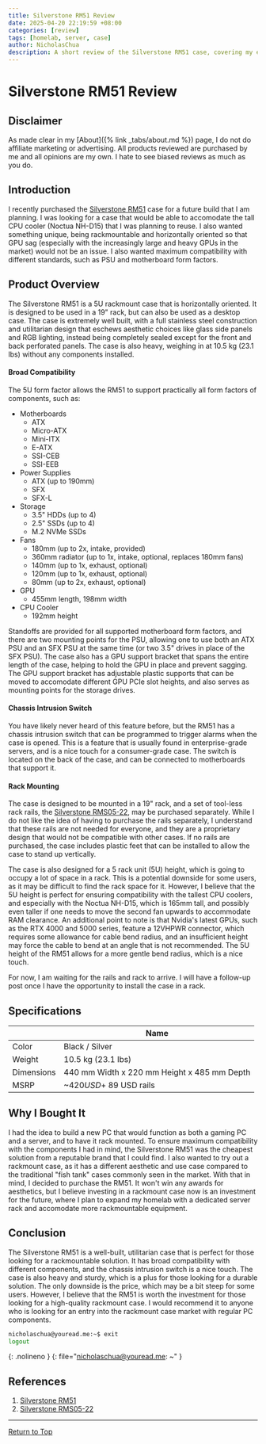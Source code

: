 ```yaml
---
title: Silverstone RM51 Review
date: 2025-04-20 22:19:59 +08:00
categories: [review]
tags: [homelab, server, case]
author: NicholasChua
description: A short review of the Silverstone RM51 case, covering my experience with it.
---
```


# Silverstone RM51 Review

## Disclaimer

As made clear in my [About]({% link _tabs/about.md %}) page, I do not do affiliate marketing or advertising. All products reviewed are purchased by me and all opinions are my own. I hate to see biased reviews as much as you do.

## Introduction

I recently purchased the [Silverstone RM51][1] case for a future build that I am planning. I was looking for a case that would be able to accomodate the tall CPU cooler (Noctua NH-D15) that I was planning to reuse. I also wanted something unique, being rackmountable and horizontally oriented so that GPU sag (especially with the increasingly large and heavy GPUs in the market) would not be an issue. I also wanted maximum compatibility with different standards, such as PSU and motherboard form factors.

## Product Overview

The Silverstone RM51 is a 5U rackmount case that is horizontally oriented. It is designed to be used in a 19" rack, but can also be used as a desktop case. The case is extremely well built, with a full stainless steel construction and utilitarian design that eschews aesthetic choices like glass side panels and RGB lighting, instead being completely sealed except for the front and back perforated panels. The case is also heavy, weighing in at 10.5 kg (23.1 lbs) without any components installed.

#### Broad Compatibility

The 5U form factor allows the RM51 to support practically all form factors of components, such as:

- Motherboards
  - ATX
  - Micro-ATX
  - Mini-ITX
  - E-ATX
  - SSI-CEB
  - SSI-EEB
- Power Supplies
  - ATX (up to 190mm)
  - SFX
  - SFX-L
- Storage
  - 3.5" HDDs (up to 4)
  - 2.5" SSDs (up to 4)
  - M.2 NVMe SSDs
- Fans
  - 180mm (up to 2x, intake, provided)
  - 360mm radiator (up to 1x, intake, optional, replaces 180mm fans)
  - 140mm (up to 1x, exhaust, optional)
  - 120mm (up to 1x, exhaust, optional)
  - 80mm (up to 2x, exhaust, optional)
- GPU
  - 455mm length, 198mm width
- CPU Cooler
  - 192mm height

Standoffs are provided for all supported motherboard form factors, and there are two mounting points for the PSU, allowing one to use both an ATX PSU and an SFX PSU at the same time (or two 3.5" drives in place of the SFX PSU). The case also has a GPU support bracket that spans the entire length of the case, helping to hold the GPU in place and prevent sagging. The GPU support bracket has adjustable plastic supports that can be moved to accomodate different GPU PCIe slot heights, and also serves as mounting points for the storage drives.

#### Chassis Intrusion Switch

You have likely never heard of this feature before, but the RM51 has a chassis intrusion switch that can be programmed to trigger alarms when the case is opened. This is a feature that is usually found in enterprise-grade servers, and is a nice touch for a consumer-grade case. The switch is located on the back of the case, and can be connected to motherboards that support it.

#### Rack Mounting

The case is designed to be mounted in a 19" rack, and a set of tool-less rack rails, the [Silverstone RMS05-22][2], may be purchased separately. While I do not like the idea of having to purchase the rails separately, I understand that these rails are not needed for everyone, and they are a proprietary design that would not be compatible with other cases. If no rails are purchased, the case includes plastic feet that can be installed to allow the case to stand up vertically.

The case is also designed for a 5 rack unit (5U) height, which is going to occupy a lot of space in a rack. This is a potential downside for some users, as it may be difficult to find the rack space for it. However, I believe that the 5U height is perfect for ensuring compatibility with the tallest CPU coolers, and especially with the Noctua NH-D15, which is 165mm tall, and possibly even taller if one needs to move the second fan upwards to accommodate RAM clearance. An additional point to note is that Nvidia's latest GPUs, such as the RTX 4000 and 5000 series, feature a 12VHPWR connector, which requires some allowance for cable bend radius, and an insufficient height may force the cable to bend at an angle that is not recommended. The 5U height of the RM51 allows for a more gentle bend radius, which is a nice touch.

For now, I am waiting for the rails and rack to arrive. I will have a follow-up post once I have the opportunity to install the case in a rack.

## Specifications

| ‎          | Name                                        |
| ---------- | ------------------------------------------- |
| Color      | Black / Silver                              |
| Weight     | 10.5 kg (23.1 lbs)                          |
| Dimensions | 440 mm Width x 220 mm Height x 485 mm Depth |
| MSRP       | ~$420 USD + ~$89 USD rails                  |

## Why I Bought It

I had the idea to build a new PC that would function as both a gaming PC and a server, and to have it rack mounted. To ensure maximum compatibility with the components I had in mind, the Silverstone RM51 was the cheapest solution from a reputable brand that I could find. I also wanted to try out a rackmount case, as it has a different aesthetic and use case compared to the traditional "fish tank" cases commonly seen in the market. With that in mind, I decided to purchase the RM51. It won't win any awards for aesthetics, but I believe investing in a rackmount case now is an investment for the future, where I plan to expand my homelab with a dedicated server rack and accomodate more rackmountable equipment.

## Conclusion

The Silverstone RM51 is a well-built, utilitarian case that is perfect for those looking for a rackmountable solution. It has broad compatibility with different components, and the chassis intrusion switch is a nice touch. The case is also heavy and sturdy, which is a plus for those looking for a durable solution. The only downside is the price, which may be a bit steep for some users. However, I believe that the RM51 is worth the investment for those looking for a high-quality rackmount case. I would recommend it to anyone who is looking for an entry into the rackmount case market with regular PC components.

```bash
nicholaschua@youread.me:~$ exit
logout
```
{: .nolineno }
{: file="nicholaschua@youread.me: ~" }

## References

1. [Silverstone RM51][1]
2. [Silverstone RMS05-22][2]

[1]: https://www.silverstonetek.com/en/product/info/server-nas/RM51/
[2]: https://www.silverstonetek.com/en/product/info/server-nas/RMS05-22/

---
[Return to Top](#silverstone-rm51-review)
